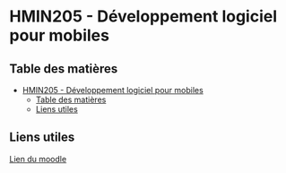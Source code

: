 # HMIN205 - Développement logiciel pour mobiles

## Table des matières
- [HMIN205 - Développement logiciel pour mobiles](#hmin205---développement-logiciel-pour-mobiles)
  - [Table des matières](#table-des-matières)
  - [Liens utiles](#liens-utiles)

## Liens utiles
[Lien du moodle](https://moodle.umontpellier.fr/course/view.php?id=5886)
